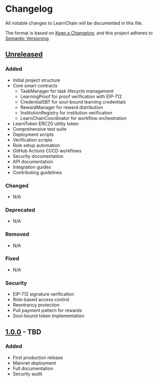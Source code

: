 # Changelog

All notable changes to LearnChain will be documented in this file.

The format is based on [Keep a Changelog](https://keepachangelog.com/en/1.0.0/),
and this project adheres to [Semantic Versioning](https://semver.org/spec/v2.0.0.html).

## [Unreleased]

### Added
- Initial project structure
- Core smart contracts
  - TaskManager for task lifecycle management
  - LearningProof for proof verification with EIP-712
  - CredentialSBT for soul-bound learning credentials
  - RewardManager for reward distribution
  - InstitutionRegistry for institution verification
  - LearnChainCoordinator for workflow orchestration
- LearnToken ERC20 utility token
- Comprehensive test suite
- Deployment scripts
- Verification scripts
- Role setup automation
- GitHub Actions CI/CD workflows
- Security documentation
- API documentation
- Integration guides
- Contributing guidelines

### Changed
- N/A

### Deprecated
- N/A

### Removed
- N/A

### Fixed
- N/A

### Security
- EIP-712 signature verification
- Role-based access control
- Reentrancy protection
- Pull payment pattern for rewards
- Soul-bound token implementation

## [1.0.0] - TBD

### Added
- First production release
- Mainnet deployment
- Full documentation
- Security audit

[Unreleased]: https://github.com/janujanjida/LearnChain/compare/v1.0.0...HEAD
[1.0.0]: https://github.com/janujanjida/LearnChain/releases/tag/v1.0.0

